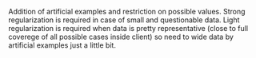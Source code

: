 Addition of artificial examples and restriction on possible values. Strong regularization is required in case of small and questionable data. Light regularization is required when data is pretty representative (close to full coverege of all possible cases inside client) so need to wide data by artificial examples just a little bit.